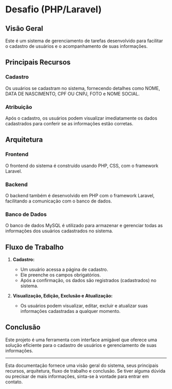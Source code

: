 # Desafio (PHP/Laravel)

## Visão Geral

Este é um sistema de gerenciamento de tarefas desenvolvido para facilitar o cadastro de usuários e o acompanhamento de suas informações.

## Principais Recursos

### Cadastro

Os usuários se cadastram no sistema, fornecendo detalhes como NOME, DATA DE NASCIMENTO, CPF OU CNPJ, FOTO e NOME SOCIAL.

### Atribuição

Após o cadastro, os usuários podem visualizar imediatamente os dados cadastrados para conferir se as informações estão corretas.

## Arquitetura

### Frontend

O frontend do sistema é construído usando PHP, CSS, com o framework Laravel.

### Backend

O backend também é desenvolvido em PHP com o framework Laravel, facilitando a comunicação com o banco de dados.

### Banco de Dados

O banco de dados MySQL é utilizado para armazenar e gerenciar todas as informações dos usuários cadastrados no sistema.

## Fluxo de Trabalho

1. **Cadastro:**
   - Um usuário acessa a página de cadastro.
   - Ele preenche os campos obrigatórios.
   - Após a confirmação, os dados são registrados (cadastrados) no sistema.

2. **Visualização, Edição, Exclusão e Atualização:**
   - Os usuários podem visualizar, editar, excluir e atualizar suas informações cadastradas a qualquer momento.


## Conclusão

Este projeto é uma ferramenta com interface amigável que oferece uma solução eficiente para o cadastro de usuários e gerenciamento de suas informações.

---

Esta documentação fornece uma visão geral do sistema, seus principais recursos, arquitetura, fluxo de trabalho e conclusão. Se tiver alguma dúvida ou precisar de mais informações, sinta-se à vontade para entrar em contato.
